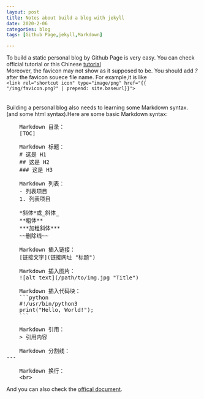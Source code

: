 ```yaml
---
layout: post
title: Notes about build a blog with jekyll
date: 2020-2-06
categories: blog
tags: [Github Page,jekyll,Markdown]

---
```


To build a static personal blog by Github Page is very easy. You can check official tutorial or this Chinese [tutorial](https://www.zhihu.com/question/20463581/answer/25478916)<br/>
Moreover, the favicon may not show as it supposed to be. You should add *?* after the favicon souece file name. For example,it is like<br/>
```<link rel="shortcut icon" type="image/png" href="{{ "/img/favicon.png?" | prepend: site.baseurl}}">```<br/><br/><br/>
Building a personal blog also needs to learning some Markdown syntax.(and some html syntax).Here are some basic Markdown syntax:<br/>
<pre>
    Markdown 目录：
    [TOC]

    Markdown 标题：
    # 这是 H1
    ## 这是 H2
    ### 这是 H3

    Markdown 列表：
    - 列表项目
    1. 列表项目

    *斜体*或_斜体_
    **粗体**
    ***加粗斜体***
    ~~删除线~~

    Markdown 插入链接：
    [链接文字](链接网址 "标题")

    Markdown 插入图片：
    ![alt text](/path/to/img.jpg "Title")

    Markdown 插入代码块：
    ```python
    #!/usr/bin/python3
    print("Hello, World!");
    ```

    Markdown 引用：
    > 引用内容

    Markdown 分割线：
---

    Markdown 换行：
    &lt;br&gt;
</pre>
And you can also check the [offical document](https://www.markdownguide.org/basic-syntax/).

